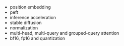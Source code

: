 - position embedding
- peft
- inference acceleration
- stable diffusion
- normalization
- multi-head, multi-query and grouped-query attention
- bf16, fp16 and quantization
